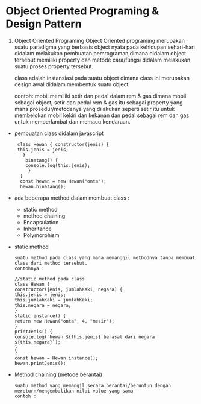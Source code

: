 # Object Oriented Programing & Design Pattern


1. Object Oriented Programing
Object Oriented programing merupakan suatu paradigma yang berbasis object nyata pada kehidupan sehari-hari didalam melakukan pembuatan pemrograman,dimana didalam object tersebut memiliki property dan metode cara/fungsi didalam melakukan suatu proses property tersebut.

    class adalah instansiasi pada suatu object dimana class ini merupakan design awal didalam membentuk suatu object.

    contoh: mobil memiliki setir dan pedal  dalam rem & gas dimana mobil sebagai object, setir dan pedal rem & gas itu sebagai     property yang mana prosedur/metodenya yang dilakukan seperti setir itu untuk membelokan mobil kekiri dan kekanan dan pedal     sebagai rem dan gas untuk memperlambat dan memacu kendaraan.

- pembuatan class didalam javascript

       class Hewan { constructor(jenis) { 
       this.jenis = jenis;
         }
          binatang() {
          console.log(this.jenis);
           }
        }
        const hewan = new Hewan("onta");
        hewan.binatang();
        
- ada beberapa method dialam membuat class :
   * static method
   * method chaining
   * Encapsulation
   * Inheritance
   * Polymorphism
   
* static method
             
      suatu method pada class yang mana memanggil methodnya tanpa membuat class dari method tersebut.
      contohnya :
      
      //static method pada class
      class Hewan {
      constructor(jenis, jumlahKaki, negara) {
      this.jenis = jenis;
      this.jumlahKaki = jumlahKaki;
      this.negara = negara;
      }
      static instance() {
      return new Hewan("onta", 4, "mesir");
      }
      printJenis() {
      console.log(`hewan ${this.jenis} berasal dari negara ${this.negara}`);
      }
      }
      const hewan = Hewan.instance();
      hewan.printJenis();
      
* Method chaining (metode berantai)
 
      suatu method yang memangil secara berantai/beruntun dengan mereturn/mengembalikan nilai value yang sama
      contoh :
      
  

 
 
